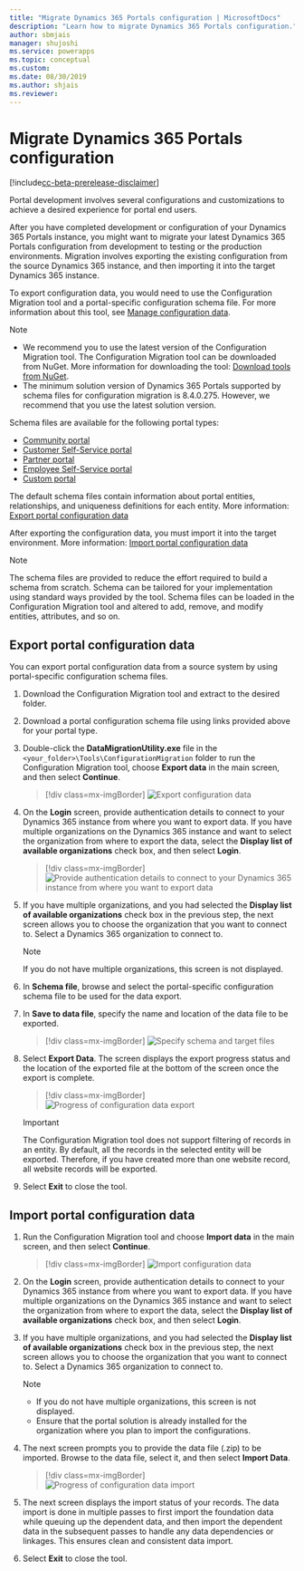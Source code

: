 ```yaml
---
title: "Migrate Dynamics 365 Portals configuration | MicrosoftDocs"
description: "Learn how to migrate Dynamics 365 Portals configuration."
author: sbmjais
manager: shujoshi
ms.service: powerapps
ms.topic: conceptual
ms.custom: 
ms.date: 08/30/2019
ms.author: shjais
ms.reviewer:
---
```


# Migrate Dynamics 365 Portals configuration

[!include[cc-beta-prerelease-disclaimer](../../../includes/cc-beta-prerelease-disclaimer.md)]

Portal development involves several configurations and customizations to achieve a desired experience for portal end users.

After you have completed development or configuration of your Dynamics 365 Portals instance, you might want to migrate your latest Dynamics 365 Portals configuration from development to testing or the production environments. Migration involves exporting the existing configuration from the source Dynamics 365 instance, and then importing it into the target Dynamics 365 instance.

To export configuration data, you would need to use the Configuration Migration tool and a portal-specific configuration schema file. For more information about this tool, see [Manage configuration data](https://docs.microsoft.com/en-us/dynamics365/customer-engagement/admin/manage-configuration-data).

> [!NOTE]
> - We recommend you to use the latest version of the Configuration Migration tool. The Configuration Migration tool can be downloaded from NuGet. More information for downloading the tool: [Download tools from NuGet](https://docs.microsoft.com/en-us/dynamics365/customer-engagement/developer/download-tools-nuget).
> - The minimum solution version of Dynamics 365 Portals supported by schema files for configuration migration is 8.4.0.275. However, we recommend that you use the latest solution version.

Schema files are available for the following portal types:
- [Community portal](https://go.microsoft.com/fwlink/p/?linkid=2019704)
- [Customer Self-Service portal](https://go.microsoft.com/fwlink/p/?linkid=2019705)
- [Partner portal](https://go.microsoft.com/fwlink/p/?linkid=2019803)
- [Employee Self-Service portal](https://go.microsoft.com/fwlink/p/?linkid=2019802)
- [Custom portal](https://go.microsoft.com/fwlink/p/?linkid=2019804)

The default schema files contain information about portal entities, relationships, and uniqueness definitions for each entity. More information: [Export portal configuration data](#export-portal-configuration-data)

After exporting the configuration data, you must import it into the target environment. More information: [Import portal configuration data](#import-portal-configuration-data)

> [!NOTE]
> The schema files are provided to reduce the effort required to build a schema from scratch. Schema can be tailored for your implementation using standard ways provided by the tool. Schema files can be loaded in the Configuration Migration tool and altered to add, remove, and modify entities, attributes, and so on.

## Export portal configuration data

You can export portal configuration data from a source system by using portal-specific configuration schema files.

1.	Download the Configuration Migration tool and extract to the desired folder.

2.	Download a portal configuration schema file using links provided above for your portal type.

3.	Double-click the **DataMigrationUtility.exe** file in the 
`<your_folder>\Tools\ConfigurationMigration` folder to run the Configuration Migration tool, choose **Export data** in the main screen, and then select **Continue**.
    
    > [!div class=mx-imgBorder]
    > ![Export configuration data](../media/export-config-data.png "Export configuration data")

4.	On the **Login** screen, provide authentication details to connect to your Dynamics 365 instance from where you want to export data. If you have multiple organizations on the Dynamics 365 instance and want to select the organization from where to export the data, select the **Display list of available organizations** check box, and then select **Login**.

    > [!div class=mx-imgBorder]
    > ![Provide authentication details to connect to your Dynamics 365 instance from where you want to export data](../media/export-config-login.png "Provide authentication details to connect to your Dynamics 365 instance from where you want to export data")

5.	If you have multiple organizations, and you had selected the **Display list of available organizations** check box in the previous step, the next screen allows you to choose the organization that you want to connect to. Select a Dynamics 365 organization to connect to. 

    > [!NOTE]
    > If you do not have multiple organizations, this screen is not displayed.

6.	In **Schema file**, browse and select the portal-specific configuration schema file to be used for the data export.

7.	In **Save to data file**, specify the name and location of the data file to be exported.

    > [!div class=mx-imgBorder]
    > ![Specify schema and target files](../media/export-config-file-name.png "Specify schema and target files")

8.	Select **Export Data**. The screen displays the export progress status and the location of the exported file at the bottom of the screen once the export is complete.

    > [!div class=mx-imgBorder]
    > ![Progress of configuration data export](../media/export-config-status.png "Progress of configuration data export")

    > [!IMPORTANT]
    > The Configuration Migration tool does not support filtering of records in an entity. By default, all the records in the selected entity will be exported. Therefore, if you have created more than one website record, all website records will be exported.

9.	Select **Exit** to close the tool.

## Import portal configuration data

1.	Run the Configuration Migration tool and choose **Import data** in the main screen, and then select **Continue**.

    > [!div class=mx-imgBorder]
    > ![Import configuration data](../media/import-config-data.png "Import configuration data")

2.	On the **Login** screen, provide authentication details to connect to your Dynamics 365 instance from where you want to export data. If you have multiple organizations on the Dynamics 365 instance and want to select the organization from where to export the data, select the **Display list of available organizations** check box, and then select **Login**.

3.	If you have multiple organizations, and you had selected the **Display list of available organizations** check box in the previous step, the next screen allows you to choose the organization that you want to connect to. Select a Dynamics 365 organization to connect to. 

    > [!NOTE]
    > - If you do not have multiple organizations, this screen is not displayed.
    > - Ensure that the portal solution is already installed for the organization where you plan to import the configurations.

4.	The next screen prompts you to provide the data file (.zip) to be imported. Browse to the data file, select it, and then select **Import Data**. 

    > [!div class=mx-imgBorder]
    > ![Progress of configuration data import](../media/import-config-status.png "Progress of configuration data import")

5.	The next screen displays the import status of your records. The data import is done in multiple passes to first import the foundation data while queuing up the dependent data, and then import the dependent data in the subsequent passes to handle any data dependencies or linkages. This ensures clean and consistent data import. 

6.	Select **Exit** to close the tool. 
